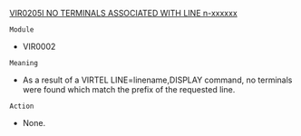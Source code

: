 [VIR0205I NO TERMINALS ASSOCIATED WITH LINE n-xxxxxx](https://virtel.readthedocs.io/en/latest/manuals/virtel/Virtel459MG/messages.html?highlight=VIR0205I#VIR0205I)

`Module`
- VIR0002

`Meaning`
- As a result of a VIRTEL LINE=linename,DISPLAY command, no terminals were found which match the prefix of the requested line.

`Action`
- None.
